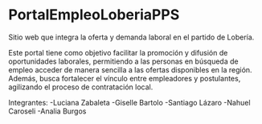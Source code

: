 # PortalEmpleoLoberiaPPS
Sitio web que integra la oferta y demanda laboral en el partido de Lobería.

Este portal tiene como objetivo facilitar la promoción y difusión de oportunidades laborales, permitiendo a las personas en búsqueda de empleo acceder de manera sencilla a las ofertas disponibles en la región. Además, busca fortalecer el vínculo entre empleadores y postulantes, agilizando el proceso de contratación local.

Integrantes:
-Luciana Zabaleta
-Giselle Bartolo
-Santiago Lázaro
-Nahuel Caroseli
-Analia Burgos


